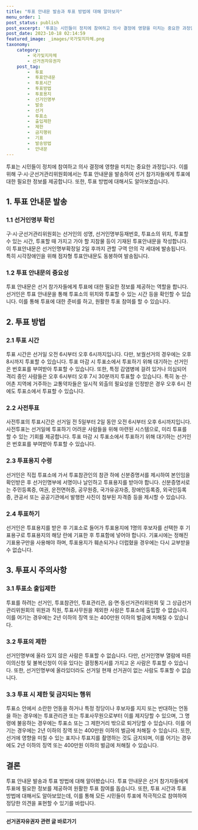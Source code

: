 ```yaml
---
title: "투표 안내문 발송과 투표 방법에 대해 알아보자"
menu_order: 1
post_status: publish
post_excerpt: '투표는 시민들이 정치에 참여하고 의사 결정에 영향을 미치는 중요한 과정입니다. 이를 위해 구 시 군선거관리위원회에서는 투표 안내문을 발송하여 선거 참가자들에게 투표에 대한 필요한 정보를 제공합니다. 또한, 투표 방법에 대해서도 알아보겠습니다.'
post_date: 2023-10-18 02:14:59
featured_image: _images/국가및지자체.png
taxonomy:
    category:
        - 국가및지자체
        - 선거권자유권자
    post_tag:
        -  투표
        -  투표안내문
        -  투표시간
        -  투표방법
        -  투표용지
        -  선거인명부
        -  발송
        -  선거
        -  투표소
        -  출입제한
        -  제한
        -  금지행위
        -  기표
        -  발송방법
        -  안내문
---
```



투표는 시민들이 정치에 참여하고 의사 결정에 영향을 미치는 중요한 과정입니다. 이를 위해 구·시·군선거관리위원회에서는 투표 안내문을 발송하여 선거 참가자들에게 투표에 대한 필요한 정보를 제공합니다. 또한, 투표 방법에 대해서도 알아보겠습니다.

## 1. 투표 안내문 발송

### 1.1 선거인명부 확인

구·시·군선거관리위원회는 선거인의 성명, 선거인명부등재번호, 투표소의 위치, 투표할 수 있는 시간, 투표할 때 가지고 가야 할 지참물 등이 기재된 투표안내문을 작성합니다. 이 투표안내문은 선거인명부확정일 2일 후까지 관할 구역 안의 각 세대에 발송됩니다. 특히 시각장애인을 위해 점자형 투표안내문도 동봉하여 발송됩니다.

### 1.2 투표 안내문의 중요성

투표 안내문은 선거 참가자들에게 투표에 대한 필요한 정보를 제공하는 역할을 합니다. 선거인은 투표 안내문을 통해 투표소의 위치와 투표할 수 있는 시간 등을 확인할 수 있습니다. 이를 통해 투표에 대한 준비를 하고, 원활한 투표 참여를 할 수 있습니다.

## 2. 투표 방법

### 2.1 투표 시간

투표 시간은 선거일 오전 6시부터 오후 6시까지입니다. 다만, 보궐선거의 경우에는 오후 8시까지 투표할 수 있습니다. 투표 마감 시 투표소에서 투표하기 위해 대기하는 선거인은 번호표를 부여받아 투표할 수 있습니다. 또한, 특정 감염병에 걸려 있거나 의심되어 격리 중인 사람들은 오후 6시부터 오후 7시 30분까지 투표할 수 있습니다. 특히 농·산·어촌 지역에 거주하는 교통약자들은 일시적 외출의 필요성을 인정받은 경우 오후 6시 전에도 투표소에서 투표할 수 있습니다.

### 2.2 사전투표

사전투표의 투표시간은 선거일 전 5일부터 2일 동안 오전 6시부터 오후 6시까지입니다. 사전투표는 선거일에 투표하기 어려운 사람들을 위해 마련된 시스템으로, 미리 투표를 할 수 있는 기회를 제공합니다. 투표 마감 시 투표소에서 투표하기 위해 대기하는 선거인은 번호표를 부여받아 투표할 수 있습니다.

### 2.3 투표용지 수령

선거인은 직접 투표소에 가서 투표참관인의 참관 하에 신분증명서를 제시하여 본인임을 확인받은 후 선거인명부에 서명이나 날인하고 투표용지를 받아야 합니다. 신분증명서로는 주민등록증, 여권, 운전면허증, 공무원증, 국가유공자증, 장애인등록증, 외국인등록증, 관공서 또는 공공기관에서 발행한 사진이 첨부된 자격증 등을 제시할 수 있습니다.

### 2.4 투표하기

선거인은 투표용지를 받은 후 기표소로 들어가 투표용지에 1명의 후보자를 선택한 후 기표용구로 투표용지의 해당 란에 기표한 후 투표함에 넣어야 합니다. 기표시에는 정해진 기표용구만을 사용해야 하며, 투표용지가 훼손되거나 더럽혔을 경우에는 다시 교부받을 수 없습니다.

## 3. 투표시 주의사항

### 3.1 투표소 출입제한

투표를 하려는 선거인, 투표참관인, 투표관리관, 읍·면·동선거관리위원회 및 그 상급선거관리위원회의 위원과 직원, 투표사무원을 제외한 사람은 투표소에 출입할 수 없습니다. 이를 어기는 경우에는 2년 이하의 징역 또는 400만원 이하의 벌금에 처해질 수 있습니다.

### 3.2 투표의 제한

선거인명부에 올라 있지 않은 사람은 투표할 수 없습니다. 다만, 선거인명부 열람에 따른 이의신청 및 불복신청이 이유 있다는 결정통지서를 가지고 온 사람은 투표할 수 있습니다. 또한, 선거인명부에 올라있더라도 선거일 현재 선거권이 없는 사람도 투표할 수 없습니다.

### 3.3 투표 시 제한 및 금지되는 행위

투표소 안에서 소란한 언동을 하거나 특정 정당이나 후보자를 지지 또는 반대하는 언동을 하는 경우에는 투표관리관 또는 투표사무원으로부터 이를 제지당할 수 있으며, 그 명령에 불응하는 경우에는 투표소 또는 그 제한거리 밖으로 퇴거당할 수 있습니다. 이를 어기는 경우에는 2년 이하의 징역 또는 400만원 이하의 벌금에 처해질 수 있습니다. 또한, 선거에 영향을 미칠 수 있는 표지나 투표지를 촬영하는 것도 금지되며, 이를 어기는 경우에도 2년 이하의 징역 또는 400만원 이하의 벌금에 처해질 수 있습니다.

## 결론

투표 안내문 발송과 투표 방법에 대해 알아봤습니다. 투표 안내문은 선거 참가자들에게 투표에 필요한 정보를 제공하여 원활한 투표 참여를 돕습니다. 또한, 투표 시간과 투표 방법에 대해서도 알아보았는데, 이를 통해 모든 시민들이 투표에 적극적으로 참여하여 정당한 의견을 표현할 수 있기를 바랍니다.
<!-- wp:separator -->
<hr class="wp-block-separator has-alpha-channel-opacity"/>
<!-- /wp:separator -->

<!-- wp:group {"backgroundColor":"base","layout":{"type":"constrained"}} -->
<div class="wp-block-group has-base-background-color has-background"><!-- wp:paragraph {"align":"center","fontSize":"medium"} -->
<p class="has-text-align-center has-large-font-size"><strong>선거권자유권자 관련 글 바로가기</strong></p>
<!-- /wp:paragraph -->


<!-- wp:latest-posts
{"categories":[{"id":7202,"count":19,"description":"","link":"https://uknowlaw.com/category/%ec%84%a0%ea%b1%b0%ea%b6%8c%ec%9e%90%ec%9c%a0%ea%b6%8c%ec%9e%90/","name":"선거권자유권자","slug":"선거권자유권자","taxonomy":"category","parent":0,"meta":[],"_links":{"self":[{"href":"https://uknowlaw.com/wp-json/wp/v2/categories/7202"}],"collection":[{"href":"https://uknowlaw.com/wp-json/wp/v2/categories"}],"about":[{"href":"https://uknowlaw.com/wp-json/wp/v2/taxonomies/category"}],"wp:post_type":[{"href":"https://uknowlaw.com/wp-json/wp/v2/posts?categories=7202"}],"curies":[{"name":"wp","href":"https://api.w.org/{rel}","templated":true}]}}],"postsToShow":100,"excerptLength":28,"postLayout":"grid","columns":2,"featuredImageAlign":"left","featuredImageSizeSlug":"large","fontSize":"small"} /--></div>
<!-- /wp:group -->